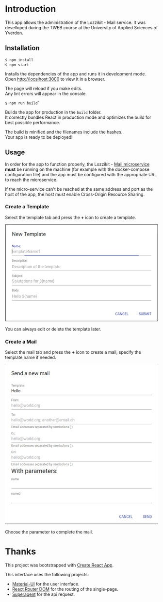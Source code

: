 # Introduction

This app allows the administration of the Lozzikit - Mail service. 
It was develloped during the TWEB course at the University of Applied Sciences of Yverdon.

## Installation

```
$ npm install
$ npm start
```

Installs the dependencies of the app and runs it in development mode.<br>
Open [http://localhost:3000](http://localhost:3000) to view it in a browser.

The page will reload if you make edits.<br>
Any lint errors will appear in the console.

```
$ npm run build`
```

Builds the app for production in the `build` folder.<br>
It correctly bundles React in production mode and optimizes the build for best possible performance.

The build is minified and the filenames include the hashes.<br>
Your app is ready to be deployed!

## Usage

In order for the app to function properly, the Lozzikit - [Mail microservice](https://github.com/LozziKit/microservice-mail) **must** be running on the machine (for example with the docker-compose configuration file) and the app must be configured with the appropriate URL to reach the microservice.

If the micro-service can't be reached at the same address and port as the host of the app, the host must enable Cross-Origin Resource Sharing.

### Create a Template

Select the template tab and press the **+** icon to create a template.<br>

![You should be prompted with this](screenshots/createTemplate.png)

You can always edit or delete the template later.

### Create a Mail

Select the mail tab and press the **+** icon to create a mail, specify the template name if needed.<br>

![You should be prompted with this](screenshots/createMail.png)

Choose the parameter to complete the mail.

# Thanks

This project was bootstrapped with [Create React App](https://github.com/facebookincubator/create-react-app).

This interface uses the following projects:

* [Material-UI](https://material-ui-next.com/) for the user interface.
* [React Router DOM](https://reacttraining.com/react-router/) for the routing of the single-page.
* [Superagent](https://github.com/visionmedia/superagent) for the api request.
